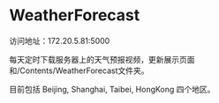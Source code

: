 # WeatherForecast

访问地址：172.20.5.81:5000

每天定时下载服务器上的天气预报视频，更新展示页面和/Contents/WeatherForecast文件夹。

目前包括 Beijing, Shanghai, Taibei, HongKong 四个地区。
